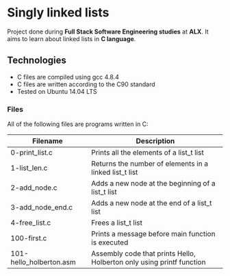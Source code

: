# Singly linked lists
Project done during **Full Stack Software Engineering studies** at **ALX**. It aims to learn about linked lists in **C language**.

## Technologies
* C files are compiled using gcc 4.8.4
* C files are written according to the C90 standard
* Tested on Ubuntu 14.04 LTS
### Files
All of the following files are programs written in C:

|Filename	|Description|
| ------------- | ------------- |
|0-print_list.c|	Prints all the elements of a list_t list|
|1-list_len.c|	Returns the number of elements in a linked list_t list|
|2-add_node.c|	Adds a new node at the beginning of a list_t list|
|3-add_node_end.c|	Adds a new node at the end of a list_t list|
|4-free_list.c|	Frees a list_t list|
|100-first.c|	Prints a message before main function is executed|
|101-hello_holberton.asm|	Assembly code that prints Hello, Holberton only using printf function|
